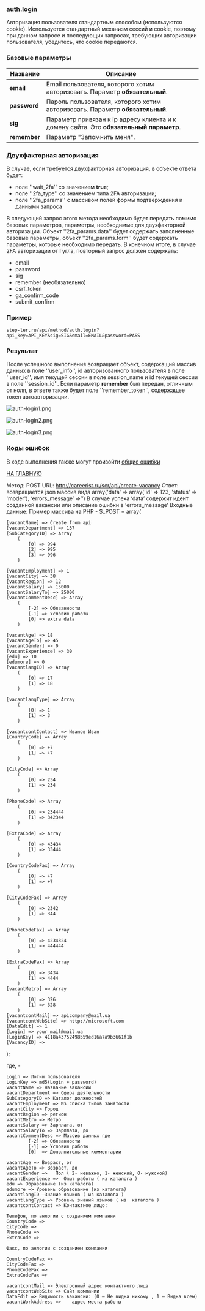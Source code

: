 ### auth.login

Авторизация пользователя стандартным способом (используются cookie). Используется стандартный механизм сессий и cookie, поэтому при данном запросе и последующих запросах, требующих авторизации пользователя, убедитесь, что cookie передаются.

### Базовые параметры

|Название| Описание |
|----|----|
| **email** | Email пользователя, которого хотим авторизовать. Параметр **обязательный**. |
| **password** | Пароль пользователя, которого хотим авторизовать. Параметр **обязательный**. |
| **sig** | Параметр привязан к ip адресу клиента и к домену сайта. Это **обязательный параметр**. |
| **remember** | Параметр "Запомнить меня". |

### Двухфакторная авторизация

В случае, если требуется двухфакторная авторизация, в объекте ответа будет:

  * поле ''wait_2fa'' со значением **true**;
  * поле ''2fa_type'' со значением типа 2FA авторизации;
  * поле ''2fa_params'' с массивом полей формы подтверждения и данными запроса

В следующий запрос этого метода необходимо будет передать помимо базовых параметров, параметры, необходимые для двухфакторной авторизации. Объект ''2fa_params.data'' будет содержать заполненные базовые параметры, объект ''2fa_params.form'' будет содержать параметры, которые необходимо передать.
В конечном итоге, в случае 2FA авторизации от Гугла, повторный запрос должен содержать:

  * email
  * password
  * sig
  * remember (необязательно)
  * csrf_token
  * ga_confirm_code
  * submit_confirm

### Пример

```
step-ler.ru/api/method/auth.login?api_key=API_KEY&sig=SIG&email=EMAIL&password=PASS
```

### Результат

После успешного выполнения возвращает объект, содержащий массив данных в поле ''user_info'', id авторизованного пользователя в поле ''user_id'', имя текущей сессии в поле session_name и id текущей сессии в поле ''session_id''. Если параметр **remember** был передан, отличным от ноля, в ответе также будет поле ''remember_token'', содержащее токен автоавторизации.

![](https://step-ler.ru/upload/api/auth-login1.png "auth-login1.png")

![](https://step-ler.ru/upload/api/auth-login2.png "auth-login2.png")

![](https://step-ler.ru/upload/api/auth-login3.png "auth-login3.png")

### Коды ошибок

В ходе выполнения также могут произойти [общие ошибки](/docs/errors.md)

[НА ГЛАВНУЮ](/README.md)

Метод: POST
URL:  http://careerist.ru/scr/api/create-vacancy
Ответ: возвращается json массив вида array('data' => array('id' => 123, 'status' => 'moder'), ‘errors_message’ =>’’)
В случае успеха ‘data’ содержит идент созданной вакансии или описание ошибки в ‘errors_message’
Входные данные:
Пример массива на PHP - 
$_POST = array( 
		
    [vacantName] => Create from api
    [vacantDepartment] => 137
    [SubCategoryID] => Array
        (
            [0] => 994
            [2] => 995
            [3] => 996
        )

    [vacantEmployment] => 1
    [vacantCity] => 38
    [vacantRegion] => 12
    [vacantSalary] => 15000
    [vacantSalaryTo] => 25000
    [vacantCommentDesc] => Array
        (
            [-2] => Обязанности 
            [-1] => Условия работы
            [0] => extra data
        )

    [vacantAge] => 18
    [vacantAgeTo] => 45
    [vacantGender] => 0
    [vacantExperience] => 30
    [edu] => 10
    [edumore] => 0
    [vacantlangID] => Array
        (
            [0] => 17
            [1] => 18
        )

    [vacantlangType] => Array
        (
            [0] => 1
            [1] => 3
        )

    [vacantcontContact] => Иванов Иван
    [CountryCode] => Array
        (
            [0] => +7
            [1] => +7
        )

    [CityCode] => Array
        (
            [0] => 234
            [1] => 234
        )

    [PhoneCode] => Array
        (
            [0] => 234444
            [1] => 342344
        )

    [ExtraCode] => Array
        (
            [0] => 43434
            [1] => 33444
        )

    [CountryCodeFax] => Array
        (
            [0] => +7
            [1] => +7
        )

    [CityCodeFax] => Array
        (
            [0] => 2342
            [1] => 344
        )

    [PhoneCodeFax] => Array
        (
            [0] => 4234324
            [1] => 444444
        )

    [ExtraCodeFax] => Array
        (
            [0] => 3434
            [1] => 4444
        )
    [vacantMetro] => Array
        (
            [0] => 326
            [1] => 328
        )
    [vacantcontMail] => apicompany@mail.ua
    [vacantcontWebSite] => http://microsoft.com
    [DataEdit] => 1
    [Login] => your_mail@mail.ua
    [LoginKey] => 4118a43752498559ed16a7a9b3661f1b
    [VacancyID] =>
); 

где, -

    Login => Логин пользователя
    LoginKey => md5(Login + password)
    vacantName => Название вакансии
    vacantDepartment => Сфера деятельности
    SubCategoryID => Каталог должностей
    vacantEmployment => Из списка типов занятости
    vacantCity => Город
    vacantRegion => регион
    vacantMetro => Метро
    vacantSalary => Зарплата, от
    vacantSalaryTo => Зарплата, до
    vacantCommentDesc => Массив данных где         
            [-2] => Обязанности 
            [-1] => Условия работы
            [0]  => Дополнительные комментарии    
    
    vacantAge => Возраст, от
    vacantAgeTo => Возраст, до
    vacantGender =>   Пол ( 2- неважно, 1- женский, 0- мужской)
    vacantExperience =>  Опыт работы ( из каталога )
    edu => Образование (из каталога)
    edumore => Уровень образование (из каталога)
    vacantlangID –Знание языков ( из каталога )
    vacantlangType => Уровень знаний языков ( из  каталога )
    vacantcontContact => Контактное лицо:
    
    Телефон, по анлогии с созданием компании
    CountryCode =>
    CityCode =>
    PhoneCode =>
    ExtraCode => 
    
    Факс, по анлогии с созданием компании

    CountryCodeFax => 
    CityCodeFax => 
    PhoneCodeFax => 
    ExtraCodeFax => 

    vacantcontMail => Электронный адрес контактного лица
    vacantcontWebSite => Сайт компании
    DataEdit => Видимость вакансии: (0 – Не видна никому , 1 – Видна всем)
    vacantWorkAddress => 	адрес места работы

